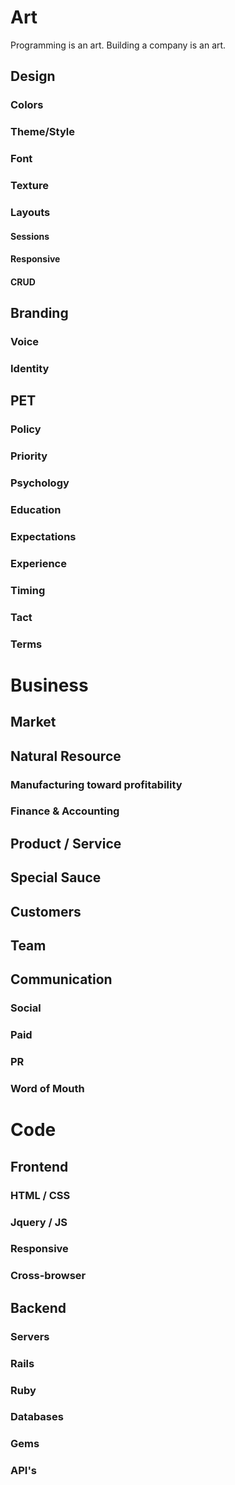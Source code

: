 # Art
Programming is an art.
Building a company is an art.

## Design
### Colors
### Theme/Style
### Font
### Texture
### Layouts
#### Sessions
#### Responsive
#### CRUD

## Branding
### Voice
### Identity

## PET
### Policy
### Priority
### Psychology
### Education
### Expectations
### Experience
### Timing
### Tact
### Terms

# Business
## Market
## Natural Resource
### Manufacturing toward profitability
### Finance & Accounting

## Product / Service
## Special Sauce
## Customers
## Team
## Communication
### Social
### Paid
### PR
### Word of Mouth

# Code
## Frontend
### HTML / CSS
### Jquery / JS
### Responsive
### Cross-browser

## Backend
### Servers
### Rails
### Ruby
### Databases
### Gems
### API's
